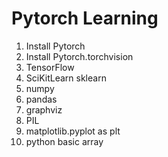 # Pytorch Learning

1. Install Pytorch
2. Install Pytorch.torchvision
3. TensorFlow
4. SciKitLearn sklearn
5. numpy
6. pandas
7. graphviz
8. PIL
9. matplotlib.pyplot as plt
10. python basic array
